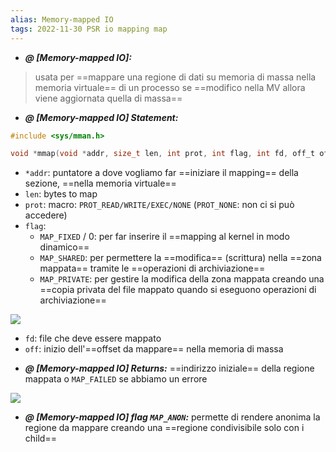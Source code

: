 ```yaml
---
alias: Memory-mapped IO
tags: 2022-11-30 PSR io mapping map
---
```


- ***@ [Memory-mapped IO]:***
> usata per ==mappare una regione di dati su memoria di massa nella memoria virtuale== di un processo
> se ==modifico nella MV allora viene aggiornata quella di massa==
<!--ID: 1670236970194-->


- ***@ [Memory-mapped IO] Statement:***
	
```c
#include <sys/mman.h>  

void *mmap(void *addr, size_t len, int prot, int flag, int fd, off_t off);
```

- `*addr`: puntatore a dove vogliamo far ==iniziare il mapping== della sezione, ==nella memoria virtuale==
- `len`: bytes to map
- `prot`: macro: `PROT_READ/WRITE/EXEC/NONE` (`PROT_NONE`: non ci si può accedere)
- `flag`:
	- `MAP_FIXED` / 0: per far inserire il ==mapping al kernel in modo dinamico==
	- `MAP_SHARED`: per permettere la ==modifica== (scrittura) nella ==zona mappata== tramite le ==operazioni di archiviazione==
	- `MAP_PRIVATE`: per gestire la modifica della zona mappata creando una ==copia privata del file mappato quando si eseguono operazioni di archiviazione==

![](Uni/PSR/img/maptype.jpeg)

- `fd`: file che deve essere mappato
- `off`: inizio dell'==offset da mappare== nella memoria di massa
<!--ID: 1670236970201-->



- ***@ [Memory-mapped IO] Returns:***
	 ==indirizzo iniziale== della regione mappata o `MAP_FAILED` se abbiamo un errore

![](Uni/PSR/img/map.jpeg)
<!--ID: 1670236970207-->


- ***@ [Memory-mapped IO] flag `MAP_ANON`:***
	permette di rendere anonima la regione da mappare creando una ==regione condivisibile solo con i child==
<!--ID: 1670348962871-->
